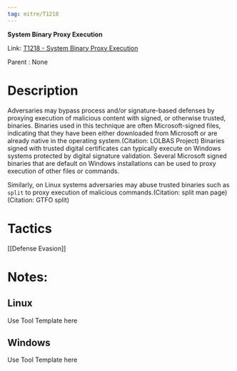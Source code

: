 ```yaml
---
tag: mitre/T1218
---
```


**System Binary Proxy Execution**

Link: [T1218 - System Binary Proxy Execution](https://attack.mitre.org/techniques/T1218)

Parent : None


# Description

Adversaries may bypass process and/or signature-based defenses by proxying execution of malicious content with signed, or otherwise trusted, binaries. Binaries used in this technique are often Microsoft-signed files, indicating that they have been either downloaded from Microsoft or are already native in the operating system.(Citation: LOLBAS Project) Binaries signed with trusted digital certificates can typically execute on Windows systems protected by digital signature validation. Several Microsoft signed binaries that are default on Windows installations can be used to proxy execution of other files or commands.

Similarly, on Linux systems adversaries may abuse trusted binaries such as <code>split</code> to proxy execution of malicious commands.(Citation: split man page)(Citation: GTFO split)

# Tactics


[[Defense Evasion]]


# Notes:

## Linux

Use Tool Template here

## Windows

Use Tool Template here